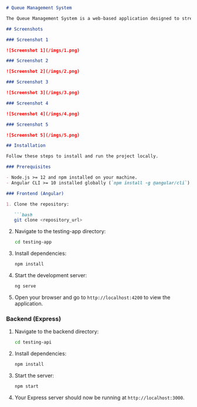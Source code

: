 ```markdown
# Queue Management System

The Queue Management System is a web-based application designed to streamline the customer service process by efficiently managing queues in various service environments such as banks, hospitals, government agencies, and more. 

## Screenshots

### Screenshot 1

![Screenshot 1](/imgs/1.png)

### Screenshot 2

![Screenshot 2](/imgs/2.png)

### Screenshot 3

![Screenshot 3](/imgs/3.png)

### Screenshot 4

![Screenshot 4](/imgs/4.png)

### Screenshot 5

![Screenshot 5](/imgs/5.png)

## Installation

Follow these steps to install and run the project locally.

### Prerequisites

- Node.js >= 12 and npm installed on your machine.
- Angular CLI >= 10 installed globally (`npm install -g @angular/cli`).

### Frontend (Angular)

1. Clone the repository:

   ```bash
   git clone <repository_url>
   ```

2. Navigate to the testing-app directory:

   ```bash
   cd testing-app
   ```

3. Install dependencies:

   ```bash
   npm install
   ```

4. Start the development server:

   ```bash
   ng serve
   ```

5. Open your browser and go to `http://localhost:4200` to view the application.

### Backend (Express)

1. Navigate to the backend directory:

   ```bash
   cd testing-api
   ```

2. Install dependencies:

   ```bash
   npm install
   ```

3. Start the server:

   ```bash
   npm start
   ```

4. Your Express server should now be running at `http://localhost:3000`.